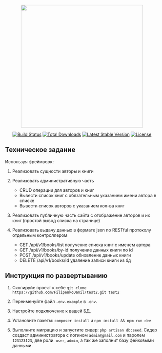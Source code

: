 <p align="center"><a href="https://laravel.com" target="_blank"><img src="https://raw.githubusercontent.com/laravel/art/master/logo-lockup/5%20SVG/2%20CMYK/1%20Full%20Color/laravel-logolockup-cmyk-red.svg" width="400"></a></p>

<p align="center">
<a href="https://travis-ci.org/laravel/framework"><img src="https://travis-ci.org/laravel/framework.svg" alt="Build Status"></a>
<a href="https://packagist.org/packages/laravel/framework"><img src="https://img.shields.io/packagist/dt/laravel/framework" alt="Total Downloads"></a>
<a href="https://packagist.org/packages/laravel/framework"><img src="https://img.shields.io/packagist/v/laravel/framework" alt="Latest Stable Version"></a>
<a href="https://packagist.org/packages/laravel/framework"><img src="https://img.shields.io/packagist/l/laravel/framework" alt="License"></a>
</p>

## Техническое задание

Используя фреймворк:
 
1. Реализовать сущности авторы и книги
 
2. Реализовать административную часть
    * CRUD операции для авторов и книг
    * Вывести список книг с обязательным указанием имени автора в списке
    * Вывести список авторов с указанием кол-ва книг
 
3. Реализовать публичную часть сайта с отображение авторов и их книг (простой вывод списка на странице)
 
4. Реализовать выдачу данных в формате json по RESTful протоколу отдельным контроллером

    * GET /api/v1/books/list получение списка книг с именем автора
    * GET /api/v1/books/by-id получение данных книги по id
    * POST /api/v1/books/update обновление данных книги
    * DELETE /api/v1/books/id удаление записи книги из бд
    
    
## Инструкция по развертыванию

1.  Скопируйе проект к себе 
``` git clone https://github.com/FilipenkoDanil/test2.git test2 ```

2. Переименуйте файл `.env.example` в `.env`.

3. Настройте подключение к вашей БД.

4. Установите пакеты: `composer install` и `npm install && npm run dev`

5. Выполните миграцию и запустите сидер: `php artisan db:seed`. Сидер создаст администратора с логином `admin@gmail.com` и паролем `123123123`, две роли: `user`, `admin`, а так же заполнит базу фейковыми данными.


